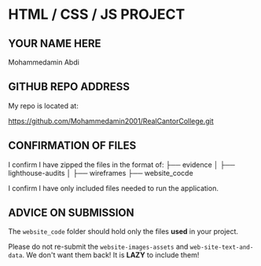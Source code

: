 # HTML / CSS / JS PROJECT

## YOUR NAME HERE
Mohammedamin Abdi
## GITHUB REPO ADDRESS

My repo is located at:

https://github.com/Mohammedamin2001/RealCantorCollege.git

## CONFIRMATION OF FILES

I confirm I have zipped the files in the format of:
├── evidence
│ ├── lighthouse-audits
│ ├── wireframes
├── website_cocde

I confirm I have only included files needed to run the application.

## ADVICE ON SUBMISSION

The `website_code` folder should hold only the files **used** in your project.

Please do not re-submit the `website-images-assets` and `web-site-text-and-data`.  We don't want them back!  It is **LAZY** to include them!
